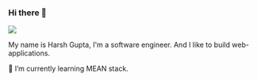 ### Hi there 👋

[<img src="https://img.shields.io/badge/linkedin-%230077B5.svg?&style=for-the-badge&logo=linkedin&logoColor=white" />](https://www.linkedin.com/in/harsh-g-32ba46b2/) 
<!--[<img src="https://img.shields.io/badge/youtube-%23FF0000.svg?&style=for-the-badge&logo=youtube&logoColor=white" />](https://www.youtube.com/c/TheAiEpiphany) -->
<!--[<img src="https://img.shields.io/badge/medium-%2312100E.svg?&style=for-the-badge&logo=medium&logoColor=white" />](https://medium.com/@gordicaleksa)-->

My name is Harsh Gupta, I'm a software engineer. And I like to build web-applications.

🌱 I’m currently learning MEAN stack.
<!--
**harshgupta97/harshgupta97** is a ✨ _special_ ✨ repository because its `README.md` (this file) appears on your GitHub profile.

Here are some ideas to get you started:

- 🔭 I’m currently working on ...
- 🌱 I’m currently learning ...
- 👯 I’m looking to collaborate on ...
- 🤔 I’m looking for help with ...
- 💬 Ask me about ...
- 📫 How to reach me: ...
- 😄 Pronouns: ...
- ⚡ Fun fact: ...
-->
